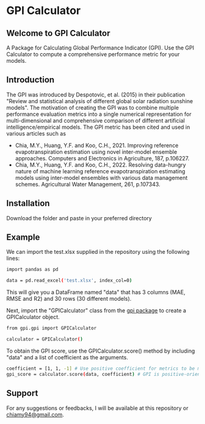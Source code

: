 # GPI Calculator

## Welcome to GPI Calculator
A Package for Calculating Global Performance Indicator (GPI).
Use the GPI Calculator to compute a comprehensive performance metric for your models.

## Introduction
The GPI was introduced by Despotovic, et al. (2015) in their publication "Review and statistical analysis of different global solar radiation sunshine models". The motivation of creating the GPI was to combine multiple performance evaluation metrics into a single numerical representation for multi-dimensional and comprehensive comparison of different artificial intelligence/empirical models. The GPI metric has been cited and used in various articles such as
* Chia, M.Y., Huang, Y.F. and Koo, C.H., 2021. Improving reference evapotranspiration estimation using novel inter-model ensemble approaches. Computers and Electronics in Agriculture, 187, p.106227.
* Chia, M.Y., Huang, Y.F. and Koo, C.H., 2022. Resolving data-hungry nature of machine learning reference evapotranspiration estimating models using inter-model ensembles with various data management schemes. Agricultural Water Management, 261, p.107343.

## Installation
Download the folder and paste in your preferred directory

## Example
We can import the test.xlsx supplied in the repository using the following lines:
```bash
import pandas as pd

data = pd.read_excel('test.xlsx', index_col=0)
```

This will give you a DataFrame named "data" that has 3 columns (MAE, RMSE and R2) and 30 rows (30 different models).

Next, import the "GPICalculator" class from the [gpi package](https://github.com/planta94/gpi) to create a GPICalculator object.
```bash
from gpi.gpi import GPICalculator

calculator = GPICalculator()
```

To obtain the GPI score, use the GPICalculator.score() method by including "data" and a list of coefficient as the arguments.
```bash
coefficient = [1, 1, -1] # Use positive coefficient for metrics to be minimised (MAE, RMSE), and negative coefficient for metrics to be maximized (R2)
gpi_score = calculator.score(data, coefficient) # GPI is positive-oriented, the higher the better
```
## Support
For any suggestions or feedbacks, I will be available at this repository or chiamy94@gmail.com.
